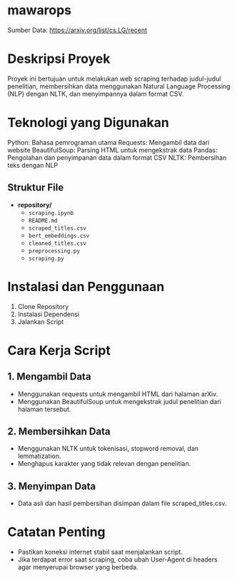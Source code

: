 # mawarops

Sumber Data:
https://arxiv.org/list/cs.LG/recent

# Deskripsi Proyek
Proyek ini bertujuan untuk melakukan web scraping terhadap judul-judul penelitian, membersihkan data menggunakan Natural Language Processing (NLP) dengan NLTK, dan menyimpannya dalam format CSV.

# Teknologi yang Digunakan
Python: Bahasa pemrograman utama
Requests: Mengambil data dari website
BeautifulSoup: Parsing HTML untuk mengekstrak data
Pandas: Pengolahan dan penyimpanan data dalam format CSV
NLTK: Pembersihan teks dengan NLP

## Struktur File
- **repository/**
  - `scraping.ipynb` 
  - `README.md` 
  - `scraped_titles.csv`
  - `bert_embeddings.csv`
  - `cleaned_titles.csv`
  - `preprocessing.py`
  - `scraping.py`


# Instalasi dan Penggunaan
1. Clone Repository
2. Instalasi Dependensi
3. Jalankan Script

# Cara Kerja Script
## 1. Mengambil Data
- Menggunakan requests untuk mengambil HTML dari halaman arXiv.
- Menggunakan BeautifulSoup untuk mengekstrak judul penelitian dari halaman tersebut.
## 2. Membersihkan Data
- Menggunakan NLTK untuk tokenisasi, stopword removal, dan lemmatization.
- Menghapus karakter yang tidak relevan dengan penelitian.
## 3. Menyimpan Data
- Data asli dan hasil pembersihan disimpan dalam file scraped_titles.csv.

# Catatan Penting
- Pastikan koneksi internet stabil saat menjalankan script.
- Jika terdapat error saat scraping, coba ubah User-Agent di headers agar menyerupai browser yang berbeda.
